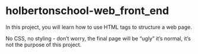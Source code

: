 # holbertonschool-web_front_end

In this project, you will learn how to use HTML tags to structure a web page.

No CSS, no styling - don’t worry, the final page will be “ugly” it’s normal, it’s not the purpose of this project.
